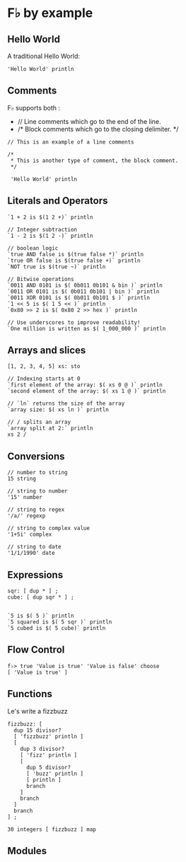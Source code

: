 # F♭ by example

## Hello World

A traditional Hello World:

```
'Hello World' println
```

## Comments

F♭ supports both :

* // Line comments which go to the end of the line.
* /* Block comments which go to the closing delimiter. */

```
// This is an example of a line comments

/* 
 * This is another type of comment, the block comment.
 */
 
 'Hello World' println
```

## Literals and Operators

```
`1 + 2 is $(1 2 +)` println

// Integer subtraction
`1 - 2 is $(1 2 -)` println

// boolean logic
`true AND false is $(true false *)` println
`true OR false is $(true false +)` println
`NOT true is $(true ~)` println

// Bitwise operations
`0011 AND 0101 is $( 0b011 0b101 & bin )` println
`0011 OR 0101 is $( 0b011 0b101 | bin )` println
`0011 XOR 0101 is $( 0b011 0b101 $ )` println
`1 << 5 is $( 1 5 << )` println
`0x80 >> 2 is $( 0x80 2 >> hex )` println

// Use underscores to improve readability!
`One million is written as $( 1_000_000 )` println
```

## Arrays and slices

```
[1, 2, 3, 4, 5] xs: sto

// Indexing starts at 0
`first element of the array: $( xs 0 @ )` println
`second element of the array: $( xs 1 @ )` println

// `ln` returns the size of the array
`array size: $( xs ln )` println

// / splits an array
`array split at 2:` println
xs 2 /
```

## Conversions

```
// number to string
15 string

// string to number
'15' number

// string to regex
'/a/' regexp

// string to complex value
'1+5i' complex

// string to date
'1/1/1990' date 
```

## Expressions

```
sqr: [ dup * ] ;
cube: [ dup sqr * ] ;


`5 is $( 5 )` println
`5 squared is $( 5 sqr )` println
`5 cubed is $( 5 cube)` println
```

## Flow Control

```
f♭> true 'Value is true' 'Value is false' choose
[ 'Value is true' ]
```

## Functions

Le's write a fizzbuzz

```
fizzbuzz: [
  dup 15 divisor?
  [ 'fizzbuzz' println ]
  [
    dup 3 divisor?
    [ 'fizz' println ]
    [ 
      dup 5 divisor?
      [ 'buzz' println ]
      [ println ]
      branch
    ]
    branch
  ]
  branch
] ;

30 integers [ fizzbuzz ] map
```

## Modules



















